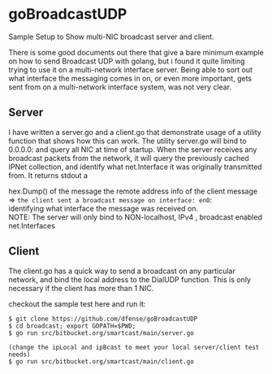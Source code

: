 # goBroadcastUDP
Sample Setup to Show multi-NIC broadcast server and client. 

There is some good documents out there that give a bare minimum example on how to send Broadcast UDP with golang, but i found it quite limiting trying to use it on a multi-network interface server. Being able to sort out what interface the messaging comes in on, or even more important, gets sent from on a multi-network interface system, was not very clear.

## Server
I have written a server.go and a client.go that demonstrate usage of a utility function that shows how this can work. The utility server.go will bind to 0.0.0.0:<port> and query all NIC at time of startup. When the server receives any broadcast packets from the network, it will query the previously cached IPNet collection, and identify what net.Interface it was originally transmitted from. It returns stdout a 

hex.Dump() of the message
the remote address info of the client
message => `the client sent a broadcast message on interface: en0`:   
identifying what interface the message was received on.  
NOTE: The server will only bind to NON-localhost, IPv4 , broadcast enabled net.Interfaces

## Client
The client.go has a quick way to send a broadcast on any particular network, and bind the local address to the DialUDP function. This is only necessary if the client has more than 1 NIC. 


checkout the sample test here and run it: 

```
$ git clone https://github.com/dfense/goBroadcastUDP
$ cd broadcast; export GOPATH=$PWD;
$ go run src/bitbucket.org/smartcast/main/server.go

(change the ipLocal and ipBcast to meet your local server/client test needs)
$ go run src/bitbucket.org/smartcast/main/client.go
```
